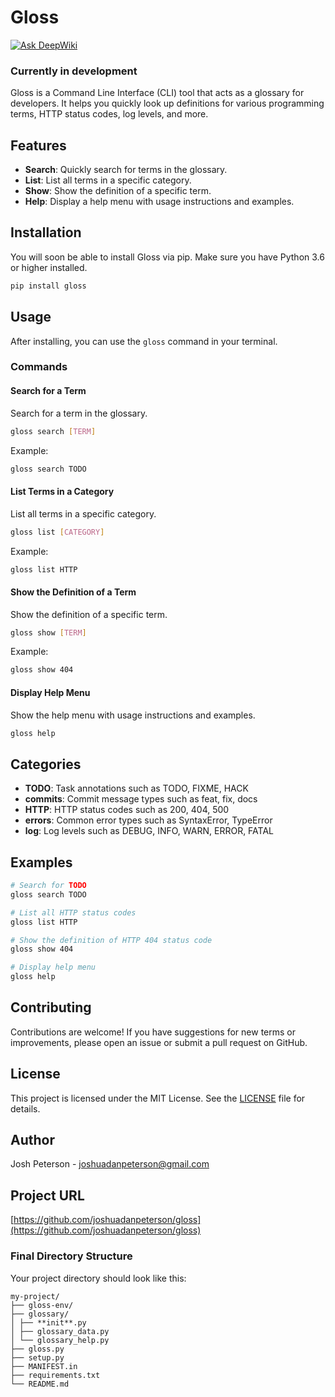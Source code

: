 # Gloss

<div>
  <a href="https://deepwiki.com/joshuadanpeterson/gloss">
    <img src="https://deepwiki.com/badge.svg" alt="Ask DeepWiki">
  </a>
</div>

### Currently in development

Gloss is a Command Line Interface (CLI) tool that acts as a glossary for developers. It helps you quickly look up definitions for various programming terms, HTTP status codes, log levels, and more.

## Features

- **Search**: Quickly search for terms in the glossary.
- **List**: List all terms in a specific category.
- **Show**: Show the definition of a specific term.
- **Help**: Display a help menu with usage instructions and examples.

## Installation

You will soon be able to install Gloss via pip. Make sure you have Python 3.6 or higher installed.

```sh
pip install gloss
```

## Usage

After installing, you can use the `gloss` command in your terminal.

### Commands

#### Search for a Term

Search for a term in the glossary.

```sh
gloss search [TERM]
```

Example:

```sh
gloss search TODO
```

#### List Terms in a Category

List all terms in a specific category.

```sh
gloss list [CATEGORY]
```

Example:

```sh
gloss list HTTP
```

#### Show the Definition of a Term

Show the definition of a specific term.

```sh
gloss show [TERM]
```

Example:

```sh
gloss show 404
```

#### Display Help Menu

Show the help menu with usage instructions and examples.

```sh
gloss help
```

## Categories

- **TODO**: Task annotations such as TODO, FIXME, HACK
- **commits**: Commit message types such as feat, fix, docs
- **HTTP**: HTTP status codes such as 200, 404, 500
- **errors**: Common error types such as SyntaxError, TypeError
- **log**: Log levels such as DEBUG, INFO, WARN, ERROR, FATAL

## Examples

```sh
# Search for TODO
gloss search TODO

# List all HTTP status codes
gloss list HTTP

# Show the definition of HTTP 404 status code
gloss show 404

# Display help menu
gloss help
```

## Contributing

Contributions are welcome! If you have suggestions for new terms or improvements, please open an issue or submit a pull request on GitHub.

## License

This project is licensed under the MIT License. See the [LICENSE](LICENSE) file for details.

## Author

Josh Peterson - [joshuadanpeterson@gmail.com](mailto:joshuadanpeterson@gmail.com)

## Project URL

[https://github.com/joshuadanpeterson/gloss](https://github.com/joshuadanpeterson/gloss)

### Final Directory Structure

Your project directory should look like this:

```
my-project/
├── gloss-env/
├── glossary/
│ ├── **init**.py
│ ├── glossary_data.py
│ └── glossary_help.py
├── gloss.py
├── setup.py
├── MANIFEST.in
├── requirements.txt
└── README.md
```
